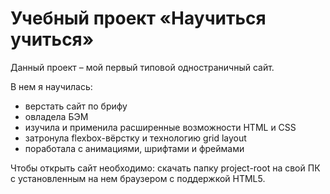 Учебный проект «Научиться учиться»
=============================
Данный проект – мой первый типовой одностраничный сайт.

В нем я научилась:
- верстать сайт по брифу
- овладела БЭМ
- изучила и применила расширенные возможности HTML и CSS
- затронула flexbox-вёрстку и  технологию grid layout
- поработала с анимациями, шрифтами и фреймами

Чтобы открыть сайт необходимо: скачать папку project-root на свой ПК с установленным на нем браузером с поддержкой HTML5.
